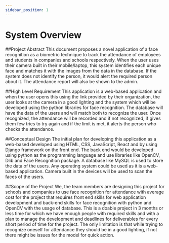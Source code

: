```yaml
---
sidebar_position: 1
---
```


# System Overview

##Project Abstract
This document proposes a novel application of a face recognition as a biometric technique to track the attendance of employees and students in companies and schools respectively. When the user uses their camera built in their mobile/laptop, this system identifies each unique face and matches it with the images from the data in the database. If the system does not identify the person, it would alert the required person about it. The attendance report will also be shown to the admin.

##High Level Requirement
This application is a web-based application and when the user opens this using the link provided by their organization, the user looks at the camera in a good lighting and the system which will be developed using the python libraries for face recognition.  The database will have the data of the users and will match both to recognize the user. Once recognized, the attendance will be recorded and if not recognized, if gives them few tries to try again and if the limit is met, it alerts the person who checks the attendance.

##Conceptual Design
The initial plan for developing this application as a web-based developed using HTML, CSS, JavaScript, React and by using Django framework on the front end. The back end would be developed using python as the programming language and use libraries like OpenCV, Dlib and Face Recognition package. A database like MySQL is used to store the data of the users. Any operating system could be used as it is a web-based application. Camera built in the devices will be used to scan the faces of the users.

##Scope of the Project
We, the team members are designing this project for schools and companies to use face recognition for attendance with average cost for the project that requires front end skills for web application development and back-end skills for face recognition with python and OpenCV with the usage of database. This is a doable project in 3 months or less time for which we have enough people with required skills and with a plan to manage the development and deadlines for deliverables for every short period of time for the project. The only limitation is that while trying to recognize oneself for attendance they should be in a good lighting, if not there might be issues for the model for quick action.
